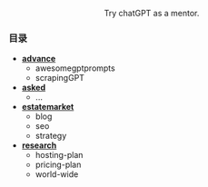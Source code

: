 <p align="center">
    Try chatGPT as a mentor.
</p>

### 目录
- [**advance**](https://github.com/SinsamutQ/chatGPT-mentor/tree/main/advance)
    - awesomegptprompts
    - scrapingGPT
- [**asked**](https://github.com/SinsamutQ/chatGPT-mentor/tree/main/asked)
    - ...
- [**estatemarket**](https://github.com/SinsamutQ/chatGPT-mentor/tree/main/estatemarket)
    - blog
    - seo
    - strategy
- [**research**](https://github.com/SinsamutQ/chatGPT-mentor/tree/main/research)
    - hosting-plan
    - pricing-plan
    - world-wide